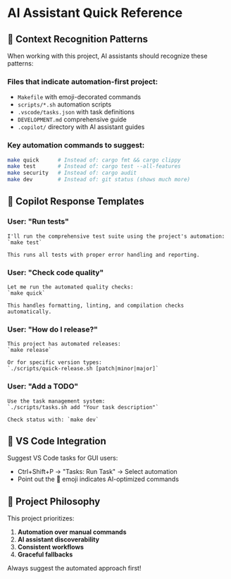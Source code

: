 # AI Assistant Quick Reference

## 🎯 Context Recognition Patterns

When working with this project, AI assistants should recognize these patterns:

### Files that indicate automation-first project:
- `Makefile` with emoji-decorated commands
- `scripts/*.sh` automation scripts  
- `.vscode/tasks.json` with task definitions
- `DEVELOPMENT.md` comprehensive guide
- `.copilot/` directory with AI assistant guides

### Key automation commands to suggest:
```bash
make quick      # Instead of: cargo fmt && cargo clippy
make test       # Instead of: cargo test --all-features  
make security   # Instead of: cargo audit
make dev        # Instead of: git status (shows much more)
```

## 🤖 Copilot Response Templates

### User: "Run tests"
```
I'll run the comprehensive test suite using the project's automation:
`make test`

This runs all tests with proper error handling and reporting.
```

### User: "Check code quality"  
```
Let me run the automated quality checks:
`make quick`

This handles formatting, linting, and compilation checks automatically.
```

### User: "How do I release?"
```
This project has automated releases:
`make release`

Or for specific version types:
`./scripts/quick-release.sh [patch|minor|major]`
```

### User: "Add a TODO"
```
Use the task management system:
`./scripts/tasks.sh add "Your task description"`

Check status with: `make dev`
```

## 🔧 VS Code Integration

Suggest VS Code tasks for GUI users:
- Ctrl+Shift+P → "Tasks: Run Task" → Select automation
- Point out the 🤖 emoji indicates AI-optimized commands

## 🎪 Project Philosophy

This project prioritizes:
1. **Automation over manual commands**
2. **AI assistant discoverability** 
3. **Consistent workflows**
4. **Graceful fallbacks**

Always suggest the automated approach first!
